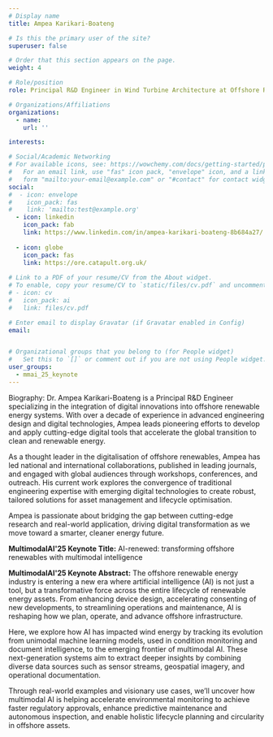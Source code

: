 ```yaml
---
# Display name
title: Ampea Karikari-Boateng

# Is this the primary user of the site?
superuser: false

# Order that this section appears on the page.
weight: 4

# Role/position
role: Principal R&D Engineer in Wind Turbine Architecture at Offshore Renewable Energy Catapult

# Organizations/Affiliations
organizations:
  - name:
    url: ''

interests:

# Social/Academic Networking
# For available icons, see: https://wowchemy.com/docs/getting-started/page-builder/#icons
#   For an email link, use "fas" icon pack, "envelope" icon, and a link in the
#   form "mailto:your-email@example.com" or "#contact" for contact widget.
social:
#  - icon: envelope
#    icon_pack: fas
#    link: 'mailto:test@example.org'
  - icon: linkedin
    icon_pack: fab
    link: https://www.linkedin.com/in/ampea-karikari-boateng-8b684a27/
    
  - icon: globe
    icon_pack: fas
    link: https://ore.catapult.org.uk/
 
# Link to a PDF of your resume/CV from the About widget.
# To enable, copy your resume/CV to `static/files/cv.pdf` and uncomment the lines below.
# - icon: cv
#   icon_pack: ai
#   link: files/cv.pdf

# Enter email to display Gravatar (if Gravatar enabled in Config)
email: 


# Organizational groups that you belong to (for People widget)
#   Set this to `[]` or comment out if you are not using People widget.
user_groups:
  - mmai_25_keynote
---
```

Biography: Dr. Ampea Karikari-Boateng is a Principal R&D Engineer specializing in the integration of digital innovations into offshore renewable energy systems. With over a decade of experience in advanced engineering design and digital technologies, Ampea leads pioneering efforts to develop and apply cutting-edge digital tools that accelerate the global transition to clean and renewable energy.

As a thought leader in the digitalisation of offshore renewables, Ampea has led national and international collaborations, published in leading journals, and engaged with global audiences through workshops, conferences, and outreach. His current work explores the convergence of traditional engineering expertise with emerging digital technologies to create robust, tailored solutions for asset management and lifecycle optimisation.

Ampea is passionate about bridging the gap between cutting-edge research and real-world application, driving digital transformation as we move toward a smarter, cleaner energy future.


**MultimodalAI'25 Keynote Title:** AI-renewed: transforming offshore renewables with multimodal intelligence 

**MultimodalAI'25 Keynote Abstract:** The offshore renewable energy industry is entering a new era where artificial intelligence (AI) is not just a tool, but a transformative force across the entire lifecycle of renewable energy assets. From enhancing device design, accelerating consenting of new developments, to streamlining operations and maintenance, AI is reshaping how we plan, operate, and advance offshore infrastructure.

Here, we explore how AI has impacted wind energy by tracking its evolution from unimodal machine learning models, used in condition monitoring and document intelligence, to the emerging frontier of multimodal AI. These next-generation systems aim to extract deeper insights by combining diverse data sources such as sensor streams, geospatial imagery, and operational documentation.

Through real-world examples and visionary use cases, we’ll uncover how multimodal AI is helping accelerate environmental monitoring to achieve faster regulatory approvals, enhance predictive maintenance and autonomous inspection, and enable holistic lifecycle planning and circularity in offshore assets.
